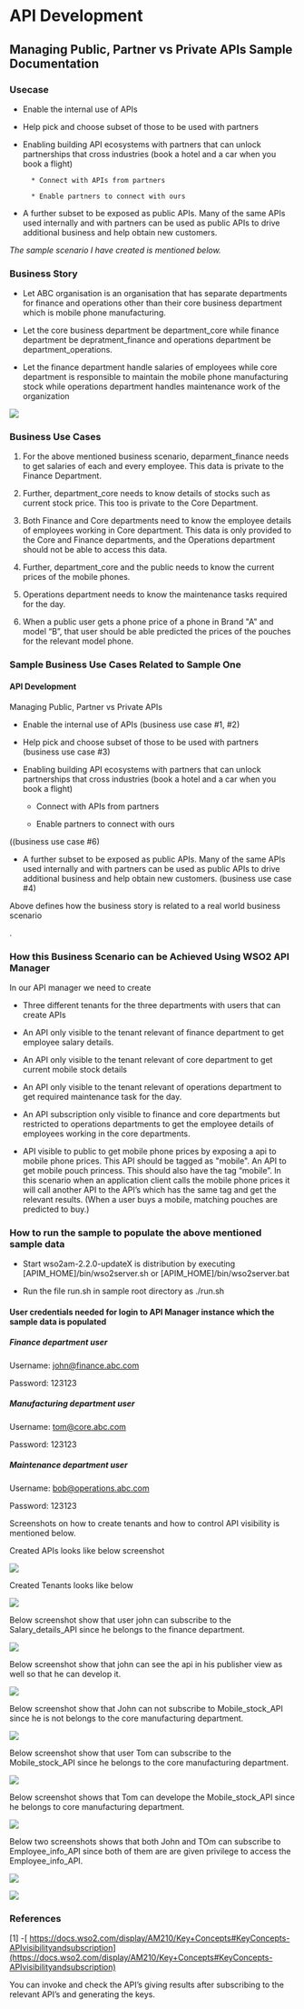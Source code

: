 # API Development

## Managing Public, Partner vs Private APIs Sample Documentation

### Usecase

* Enable the internal use of APIs

* Help pick and choose subset of those to be used with partners

* Enabling building API ecosystems with partners that can unlock partnerships that cross industries (book a hotel and a car when you book a flight)

        * Connect with APIs from partners

        * Enable partners to connect with ours

* A further subset to be exposed as public APIs. Many of the same APIs used internally and with partners can be used as public APIs to drive additional business and help obtain new customers.

*The sample scenario I have created is mentioned below.*

### Business Story

* Let ABC organisation is an organisation that has separate departments for finance and operations other than their core business department which is mobile phone manufacturing.

* Let the core business department be department_core while finance department be depratment_finance and operations department be department_operations.

* Let the finance department handle salaries of employees while core department is responsible to maintain the mobile phone manufacturing stock while operations department handles maintenance work of the organization

![](images/image_0.png)

### Business Use Cases

1. For the above mentioned business scenario, deparment_finance needs to get salaries of each and every employee. This data is private to the Finance Department.

2. Further, department_core needs to know details of stocks such as current stock price. This too is private to the Core Department.

3. Both Finance and Core departments need to know the employee details of employees working in Core department. This data is only provided to the Core and Finance departments, and the Operations department should not be able to access this data.

4. Further, department_core and the public needs to know the current prices of the mobile phones.

5. Operations department needs to know the maintenance tasks required for the day.

6. When a public user gets a phone price of a phone in Brand "A" and model “B”, that user should be able predicted the prices of the pouches for the relevant model phone. 

### Sample Business Use Cases Related to Sample One

#### **API Development**

Managing Public, Partner vs Private APIs

* Enable the internal use of APIs (business use case #1, #2)

* Help pick and choose subset of those to be used with partners (business use case #3)

* Enabling building API ecosystems with partners that can unlock partnerships that cross industries (book a hotel and a car when you book a flight)

    * Connect with APIs from partners

    * Enable partners to connect with ours

((business use case  #6)

* A further subset to be exposed as public APIs. Many of the same APIs used internally and with partners can be used as public APIs to drive additional business and help obtain new customers. (business use case  #4)

Above defines how the business story is related to a real world business scenario

.

### **How this Business Scenario can be Achieved Using WSO2 API Manager**

In our API manager we need to create

* Three different tenants for the three departments with users that can create APIs

* An API only visible to the tenant relevant of finance department to get employee salary details.

* An API only visible to the tenant relevant of core department to get current mobile stock details

* An API only visible to the tenant relevant of operations department to get required maintenance task for the day.

* An API subscription only visible to finance and core departments but restricted to operations departments to get the employee details of employees working in the core departments.

* API visible to public to get mobile phone prices by exposing a api to mobile phone prices. This API should be tagged as "mobile". An API to get mobile pouch princess. This should also have the tag “mobile”. In this scenario when an application client calls the mobile phone prices it will call another API to the API’s which has the same tag and get the relevant results. (When a user buys a mobile, matching pouches are predicted to buy.)

### How to run the sample to populate the above mentioned sample data

* Start wso2am-2.2.0-updateX is distribution by executing [APIM_HOME]/bin/wso2server.sh or [APIM_HOME]/bin/wso2server.bat

* Run the file run.sh in sample root directory as ./run.sh

#### User credentials needed for login to API Manager instance which the sample data is populated

##### Finance department user

Username: [john@finance.abc.com](mailto:john@finance.abc.com)

Password: 123123

##### Manufacturing department user

Username: [tom@core.abc.com](mailto:tom@core.abc.com)

Password: 123123

##### Maintenance department user

Username: [bob@operations.abc.com](mailto:bob@operations.abc.com)

Password: 123123

Screenshots on how to create tenants and how to control API visibility is mentioned below.

Created APIs looks like below screenshot

![](images/image_1.png)

Created Tenants looks like below

![](images/image_2.png)

Below screenshot show that user john can subscribe to the Salary_details_API since he belongs to the finance department.

![](images/image_3.png)

Below screenshot show that john can see the api in his publisher view as well so that he can develop it.

![](images/image_4.png)

Below screenshot show that John can not subscribe to Mobile_stock_API since he is not belongs to the core manufacturing department.

![](images/image_5.png)

Below screenshot show that user Tom can subscribe to the Mobile_stock_API since he belongs to the core manufacturing department.

![](images/image_6.png)

Below screenshot shows that Tom can develope the  Mobile_stock_API since he belongs to core manufacturing department.

![](images/image_7.png)

Below two screenshots shows that both John and TOm can subscribe to Employee_info_API since both of them are are given privilege to access the Employee_info_API.

![](images/image_8.png)

![](images/image_9.png)

### References

[1] -[ https://docs.wso2.com/display/AM210/Key+Concepts#KeyConcepts-APIvisibilityandsubscription](https://docs.wso2.com/display/AM210/Key+Concepts#KeyConcepts-APIvisibilityandsubscription)

You can invoke and check the API’s giving results after subscribing to the relevant API’s and generating the keys.


